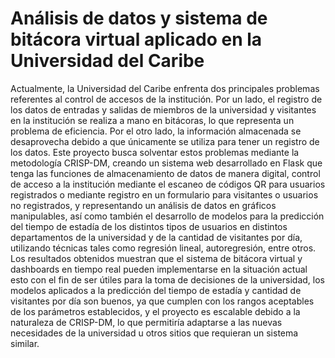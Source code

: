# Análisis de datos y sistema de bitácora virtual aplicado en la Universidad del Caribe
Actualmente, la Universidad del Caribe enfrenta dos principales problemas referentes al control de accesos de la institución. Por un lado, el registro de los datos de entradas y salidas de miembros de la universidad y visitantes en la institución se realiza a mano en bitácoras, lo que representa un problema de eficiencia. Por el otro lado, la información almacenada se desaprovecha debido a que únicamente se utiliza para tener un registro de los datos. Este proyecto busca solventar estos problemas mediante la metodología CRISP-DM, creando un sistema web desarrollado en Flask que tenga las funciones de almacenamiento de datos de manera digital, control de acceso a la institución mediante el escaneo de códigos QR para usuarios registrados o mediante registro en un formulario para visitantes o usuarios no registrados, y representando un análisis de datos en gráficos manipulables, así como también el desarrollo de modelos para la predicción del tiempo de estadía de los distintos tipos de usuarios en distintos departamentos de la universidad y de la cantidad de visitantes por día, utilizando técnicas tales como regresión lineal, autoregresión, entre otros. Los resultados obtenidos muestran que el sistema de bitácora virtual y dashboards en tiempo real pueden implementarse en la situación actual esto con el fin de ser útiles para la toma de decisiones de la universidad, los modelos aplicados a la predicción del tiempo de estadía y cantidad de visitantes por día son buenos, ya que cumplen con los rangos aceptables de los parámetros establecidos, y el proyecto es escalable debido a la naturaleza de CRISP-DM, lo que permitiría adaptarse a las nuevas necesidades de la universidad u otros sitios que requieran un sistema similar.

